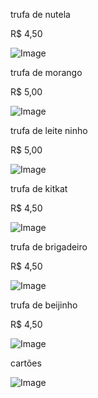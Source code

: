 trufa de nutela

R$ 4,50

![Image](https://user-images.githubusercontent.com/118744121/203400873-572319e3-48c2-43be-a917-3f2b1a82f6df.png)

trufa de morango

R$ 5,00

![Image](https://user-images.githubusercontent.com/118744121/203401397-d98267e6-aeac-4a91-820d-cb1ae5dd7f7e.png)



trufa de leite ninho

R$ 5,00

![Image](https://user-images.githubusercontent.com/118744121/203402180-c7dbf297-e491-4ac4-8299-2afc89870bd7.png)

trufa de kitkat

R$ 4,50

![Image](https://user-images.githubusercontent.com/118744121/203402354-59c9854b-587e-4c06-a30a-68b0cab14a60.png)

trufa de brigadeiro

R$ 4,50

![Image](https://user-images.githubusercontent.com/118744121/203402651-636ef565-6cf5-4477-adfa-20c33698f288.png)

trufa de beijinho

R$ 4,50

![Image](https://user-images.githubusercontent.com/118744121/203403090-c9ea64cd-5fb3-4d89-9dd8-35fc0f23e8bf.png)

cartões

![Image](https://user-images.githubusercontent.com/118744121/204632964-96befd6b-8d64-48a6-ba63-807ae00c5e3c.png)





















